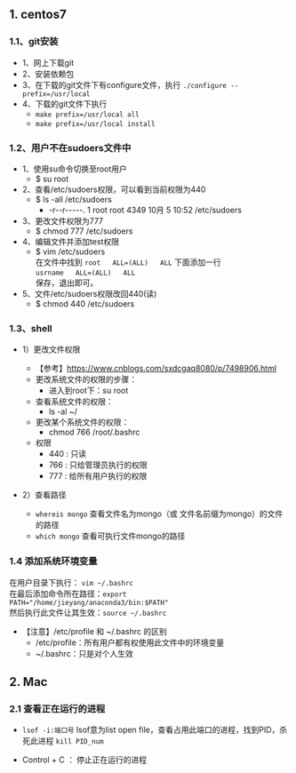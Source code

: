 ## 1. centos7
### 1.1、git安装
- 1、网上下载git
- 2、安装依赖包
- 3、在下载的git文件下有configure文件，执行 `./configure --prefix=/usr/local`
- 4、下载的git文件下执行
  - `make prefix=/usr/local all`
  - `make prefix=/usr/local install`
  
### 1.2、用户不在sudoers文件中
- 1、使用su命令切换至root用户  
  - $ su root
- 2、查看/etc/sudoers权限，可以看到当前权限为440
  - $ ls -all /etc/sudoers
     - -r--r-----. 1 root root 4349 10月  5 10:52 /etc/sudoers
- 3、更改文件权限为777
  - $ chmod 777 /etc/sudoers
- 4、编辑文件并添加test权限
  - $ vim /etc/sudoers  
    在文件中找到 `root   ALL=(ALL)   ALL` 下面添加一行  
        `usrname   ALL=(ALL)   ALL`  
    保存，退出即可。
- 5、文件/etc/sudoers权限改回440(读)
  - $ chmod 440 /etc/sudoers
  
### 1.3、shell
- 1）更改文件权限
  - 【参考】https://www.cnblogs.com/sxdcgaq8080/p/7498906.html
  - 更改系统文件的权限的步骤：
    - 进入到root下：su root
  - 查看系统文件的权限：
    - ls -al  ~/
  - 更改某个系统文件的权限：
    - chmod 766 /root/.bashrc
  - 权限
    - 440 : 只读
    - 766 : 只给管理员执行的权限
    - 777 : 给所有用户执行的权限
  
- 2）查看路径
  - `whereis mongo` 查看文件名为mongo（或 文件名前缀为mongo）的文件的路径
  - `which mongo` 查看可执行文件mongo的路径

  
### 1.4 添加系统环境变量
在用户目录下执行： `vim ~/.bashrc`  
在最后添加命令所在路径：`export PATH="/home/jieyang/anaconda3/bin:$PATH"`  
然后执行此文件让其生效：`source ~/.bashrc`  
- 【注意】/etc/profile 和 ~/.bashrc 的区别
  - /etc/profile：所有用户都有权使用此文件中的环境变量
  - ~/.bashrc：只是对个人生效


## 2. Mac
### 2.1 查看正在运行的进程
- `lsof -i:端口号`   lsof意为list open file，查看占用此端口的进程，找到PID，杀死此进程 `kill PID_num`

- Control + C ： 停止正在运行的进程

